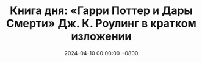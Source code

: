 ---
title: "Книга дня: «Гарри Поттер и Дары Смерти» Дж. К. Роулинг в кратком изложении"
description: >-
  Ищете эпический финал? Книга Дж. К. Роулинг "Гарри Поттер и Дары Смерти" — это приключение Гарри, Рона и Гермионы против Волан-де-Морта!
date: 2024-04-10 00:00:00 +0800
categories: [Мышление, Конспекты-книг]
tags:
  [
    гарри-поттер,
    дары-смерти,
    дж-к-роулинг,
    финал-серии,
    хогвартс,
    волан-де-морт,
    хоркруксы,
    дамблдор,
    снегг,
    гарри-рон-гермиона,
    воскрешающий-камень,
    бузинная-палочка,
    плащ-невидимка,
    министерство-магии,
    битва-за-хогвартс,
    карта-мародёров,
    магические-артефакты,
    гриффиндор,
    когтевран,
    пуффендуй,
    слизерин,
    дементоры,
    магический-мир,
    любовь-и-жертва,
    приключения,
    эпическая-фэнтези
  ]
image: 
alt: Книга Гарри Поттер и Дары Смерти Дж. К. Роулинг
fallback:
  - 
  - 
---